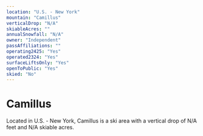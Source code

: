 ```yaml
---
location: "U.S. - New York"
mountain: "Camillus"
verticalDrop: "N/A"
skiableAcres: ""
annualSnowfall: "N/A"
owner: "Independent"
passAffiliations: ""
operating2425: "Yes"
operated2324: "Yes"
surfaceLiftsOnly: "Yes"
openToPublic: "Yes"
skied: "No"
---
```


# Camillus

Located in U.S. - New York, Camillus is a ski area with a vertical drop of N/A feet and N/A skiable acres.